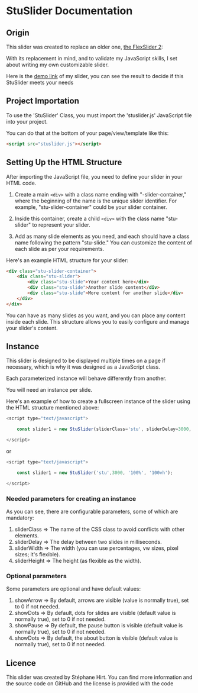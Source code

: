 # StuSlider Documentation

## Origin

This slider was created to replace an older one, [the FlexSlider 2](http://flexslider.woothemes.com/):

With its replacement in mind, and to validate my JavaScript skills, I set about writing my own customizable slider.

Here is the [demo link](https://steform.github.io/StuSlider/) of my slider, you can see the result to decide if this StuSlider meets your needs

## Project Importation

To use the 'StuSlider' Class, you must import the 'stuslider.js' JavaScript file into your project.

You can do that at the bottom of your page/view/template like this:

```html
<script src="stuslider.js"></script>
```

## Setting Up the HTML Structure

After importing the JavaScript file, you need to define your slider in your HTML code.

1. Create a main `<div>` with a class name ending with "-slider-container," where the beginning of the name is the unique slider identifier. For example, "stu-slider-container" could be your slider container.

2. Inside this container, create a child `<div>` with the class name "stu-slider" to represent your slider.

3. Add as many slide elements as you need, and each should have a class name following the pattern "stu-slide." You can customize the content of each slide as per your requirements.

Here's an example HTML structure for your slider:

```html
<div class="stu-slider-container">
    <div class="stu-slider">
        <div class="stu-slide">Your content here</div>
        <div class="stu-slide">Another slide content</div>
        <div class="stu-slide">More content for another slide</div>
    </div>
</div>
```

You can have as many slides as you want, and you can place any content inside each slide. This structure allows you to easily configure and manage your slider's content.


## Instance

This slider is designed to be displayed multiple times on a page if necessary, which is why it was designed as a JavaScript class.

Each parameterized instance will behave differently from another.

You will need an instance per slide.

Here's an example of how to create a fullscreen instance of the slider using the HTML structure mentioned above:

```JavaScript
<script type="text/javascript">

    const slider1 = new StuSlider(sliderClass='stu', sliderDelay=3000, sliderWidth='100%', sliderHeight='100vh', showArrow=1, showDots=1, showPause=1, showAbout=1);

</script>
```

or

```JavaScript
<script type="text/javascript">

    const slider1 = new StuSlider('stu',3000, '100%', '100vh');

</script>
```

### Needed parameters for creating an instance

As you can see, there are configurable parameters, some of which are mandatory:

1. sliderClass => The name of the CSS class to avoid conflicts with other elements.
2. sliderDelay => The delay between two slides in milliseconds.
3. sliderWidth => The width (you can use percentages, vw sizes, pixel sizes; it's flexible).
4. sliderHeight => The height (as flexible as the width).


### Optional parameters

Some parameters are optional and have default values:

1. showArrow => By default, arrows are visible (value is normally true), set to 0 if not needed.
2. showDots => By default, dots for slides are visible (default value is normally true), set to 0 if not needed.
3. showPause => By default, the pause button is visible (default value is normally true), set to 0 if not needed.
4. showDots => By default, the about button is visible (default value is normally true), set to 0 if not needed.

## Licence

This slider was created by Stéphane Hirt. You can find more information and the source code on GitHub and the license is provided with the code


